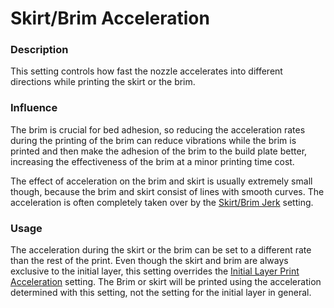 Skirt/Brim Acceleration
====
### **Description**
This setting controls how fast the nozzle accelerates into different directions while printing the skirt or the brim. 

### **Influence**
The brim is crucial for bed adhesion, so reducing the acceleration rates during the printing of the brim can reduce vibrations while the brim is printed and then make the adhesion of the brim to the build plate better, increasing the effectiveness of the brim at a minor printing time cost.

The effect of acceleration on the brim and skirt is usually extremely small though, because the brim and skirt consist of lines with smooth curves. The acceleration is often completely taken over by the [Skirt/Brim Jerk](jerk_skirt_brim.md) setting.

### **Usage**
The acceleration during the skirt or the brim can be set to a different rate than the rest of the print. Even though the skirt and brim are always exclusive to the initial layer, this setting overrides the [Initial Layer Print Acceleration](acceleration_print_layer_0.md) setting. The Brim or skirt will be printed using the acceleration determined with this setting, not the setting for the initial layer in general.



